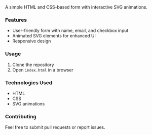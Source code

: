 A simple HTML and CSS-based form with interactive SVG animations.  

### **Features**  
- User-friendly form with name, email, and checkbox input  
- Animated SVG elements for enhanced UI  
- Responsive design  

### **Usage**  
1. Clone the repository  
2. Open `index.html` in a browser  

### **Technologies Used**  
- HTML  
- CSS  
- SVG animations  

### **Contributing**  
Feel free to submit pull requests or report issues.
